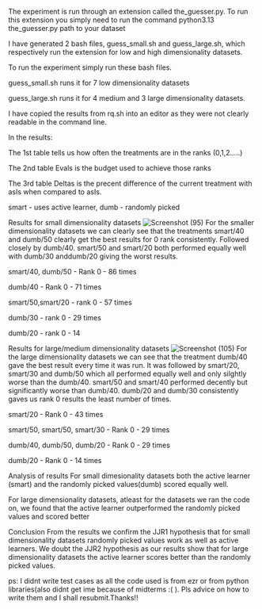 The experiment is run through an extension called the_guesser.py. To run this extension you simply need to run the command
python3.13 the_guesser.py path to your dataset

I have generated 2 bash files, guess_small.sh and guess_large.sh, which respectively run the extension for low and high dimensionality datasets.

To run the experiment simply run these bash files.

guess_small.sh runs it for 7 low dimensionality datasets

guess_large.sh runs it for 4 medium and 3 large dimensionality datasets.

I have copied the results from rq.sh into an editor as they were not clearly readable in the command line.


In the results: 

The 1st table tells us how often the treatments are in the ranks (0,1,2.....)

The 2nd table Evals is the budget used to achieve those ranks

The 3rd table Deltas is the precent difference of the current treatment with asIs when compared to asIs.

smart - uses active learner, dumb - randomly picked

Results for small dimensionality datasets
![Screenshot (95)](https://github.com/user-attachments/assets/e4910212-a571-4010-adec-cc69600db006)
For the smaller dimensionality datasets we can clearly see that the treatments smart/40 and dumb/50 clearly get the best results for 0 rank consistently. Followed closely by dumb/40. smart/50 and smart/20 both performed equally well with dumb/30 anddumb/20 giving the worst results.

smart/40, dumb/50 - Rank 0 - 86 times

dumb/40 - Rank 0 - 71 times

smart/50,smart/20 - rank 0 - 57 times

dumb/30 - rank 0 - 29 times

dumb/20 - rank 0 - 14

Results for large/medium dimensionality datasets
![Screenshot (105)](https://github.com/user-attachments/assets/8ee60e64-3ade-452d-adb3-ec30e5806e70)
For the large dimensionality datasets we can see that the treatment dumb/40 gave the best result every time it was run. It was followed by smart/20, smart/30 and dumb/50 which all performed equally well and only silghtly worse than the dumb/40. smart/50 and smart/40 performed decently but significantly worse than dumb/40. dumb/20  and dumb/30 consistently gaves us rank 0 results the least number of times.

smart/20 - Rank 0 - 43 times

smart/50, smart/50, smart/30  - Rank 0 - 29 times

dumb/40, dumb/50, dumb/20 - Rank 0 - 29 times

dumb/20 - Rank 0 - 14 times


Analysis of results
For small dimesionality datasets both the active learner (smart) and the randomly picked values(dumb) scored equally well.

For large dimensionality datasets, atleast for the  datasets we ran the code on, we found that the active learner outperformed the randomly picked values and scored better

Conclusion
From the results we confirm the JJR1 hypothesis that for small dimensionality datasets randomly picked values work as well as active learners.
We doubt the JJR2 hypothesis as our results show that for large dimensionality datasets the active learner scores better than the randomly picked values.








ps: I didnt write test cases as all the code used is from ezr or from python libraries(also didnt get ime because of midterms :( ). Pls advice on how to write them and I shall resubmit.Thanks!!
